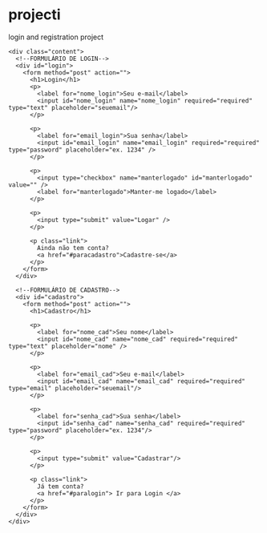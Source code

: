 # projecti
login and registration project

<!DOCTYPE html>
<head>
  <meta charset="UTF-8" />
  <title>teste1</title>
  <meta name="viewport" content="width=device-width, initial-scale=1.0"> 
  <link rel="stylesheet" type="text/css" href="style.css" />
</head>
<body>
  <div class="container" >
    <a class="links" id="paracadastro"></a>
    <a class="links" id="paralogin"></a>
     
    <div class="content">      
      <!--FORMULÁRIO DE LOGIN-->
      <div id="login">
        <form method="post" action=""> 
          <h1>Login</h1> 
          <p> 
            <label for="nome_login">Seu e-mail</label>
            <input id="nome_login" name="nome_login" required="required" type="text" placeholder="seuemail"/>
          </p>
           
          <p> 
            <label for="email_login">Sua senha</label>
            <input id="email_login" name="email_login" required="required" type="password" placeholder="ex. 1234" /> 
          </p>
           
          <p> 
            <input type="checkbox" name="manterlogado" id="manterlogado" value="" /> 
            <label for="manterlogado">Manter-me logado</label>
          </p>
           
          <p> 
            <input type="submit" value="Logar" /> 
          </p>
           
          <p class="link">
            Ainda não tem conta?
            <a href="#paracadastro">Cadastre-se</a>
          </p>
        </form>
      </div>
 
      <!--FORMULÁRIO DE CADASTRO-->
      <div id="cadastro">
        <form method="post" action=""> 
          <h1>Cadastro</h1> 
           
          <p> 
            <label for="nome_cad">Seu nome</label>
            <input id="nome_cad" name="nome_cad" required="required" type="text" placeholder="nome" />
          </p>
           
          <p> 
            <label for="email_cad">Seu e-mail</label>
            <input id="email_cad" name="email_cad" required="required" type="email" placeholder="seuemail"/> 
          </p>
           
          <p> 
            <label for="senha_cad">Sua senha</label>
            <input id="senha_cad" name="senha_cad" required="required" type="password" placeholder="ex. 1234"/>
          </p>
           
          <p> 
            <input type="submit" value="Cadastrar"/> 
          </p>
           
          <p class="link">  
            Já tem conta?
            <a href="#paralogin"> Ir para Login </a>
          </p>
        </form>
      </div>
    </div>
  </div>  
</body>
</html>
